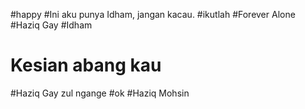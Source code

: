 #happy
#Ini aku punya Idham, jangan kacau.
#ikutlah
#Forever Alone
#Haziq Gay
#Idham
# Kesian abang kau
#Haziq Gay zul ngange
#ok
#Haziq Mohsin
